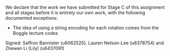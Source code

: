 We declare that the work we have submitted for Stage C of this assignment and all stages before it is entirely our own work, with the following documented exceptions:

* The idea of using a string encoding for each rotation comes from the Boggle lecture codes

Signed:  Saffron Bannister (u6062525), Lauren Nelson-Lee (u6378754) and Zhewen Li (Lily) (u6437091)